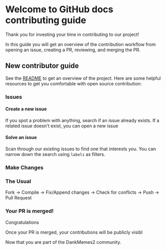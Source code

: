 # Welcome to GitHub docs contributing guide <!-- omit in toc -->

Thank you for investing your time in contributing to our project!

In this guide you will get an overview of the contribution workflow from opening an issue, creating a PR, reviewing, and merging the PR.

## New contributor guide

See the [README](README.md) to get an overview of the project. Here are some helpful resources to get you comfortable with open source contribution:

### Issues

#### Create a new issue

If you spot a problem with anything, search if an issue already exists. If a related issue doesn't exist, you can open a new issue

#### Solve an issue

Scan through our existing issues to find one that interests you. You can narrow down the search using `labels` as filters.

### Make Changes

### The Usual
Fork -> 
Compile -> 
Fix/Append changes -> 
Check for conflicts -> 
Push -> 
Pull Request

### Your PR is merged!

Congratulations

Once your PR is merged, your contributions will be publicly visibl

Now that you are part of the DankMemes2 community.
